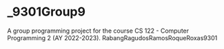 # _9301Group9
A group programming project for the course CS 122 - Computer Programming 2 (AY 2022-2023).
RabangRagudosRamosRoqueRoxas9301
